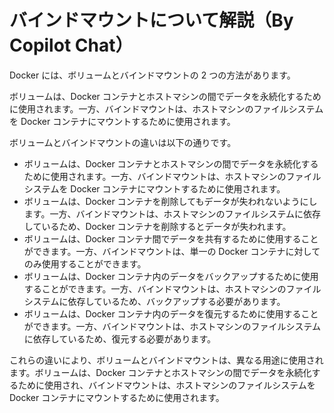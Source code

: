 # バインドマウントについて解説（By Copilot Chat）

Docker には、ボリュームとバインドマウントの 2 つの方法があります。

ボリュームは、Docker コンテナとホストマシンの間でデータを永続化するために使用されます。一方、バインドマウントは、ホストマシンのファイルシステムを Docker コンテナにマウントするために使用されます。

ボリュームとバインドマウントの違いは以下の通りです。

- ボリュームは、Docker コンテナとホストマシンの間でデータを永続化するために使用されます。一方、バインドマウントは、ホストマシンのファイルシステムを Docker コンテナにマウントするために使用されます。
- ボリュームは、Docker コンテナを削除してもデータが失われないようにします。一方、バインドマウントは、ホストマシンのファイルシステムに依存しているため、Docker コンテナを削除するとデータが失われます。
- ボリュームは、Docker コンテナ間でデータを共有するために使用することができます。一方、バインドマウントは、単一の Docker コンテナに対してのみ使用することができます。
- ボリュームは、Docker コンテナ内のデータをバックアップするために使用することができます。一方、バインドマウントは、ホストマシンのファイルシステムに依存しているため、バックアップする必要があります。
- ボリュームは、Docker コンテナ内のデータを復元するために使用することができます。一方、バインドマウントは、ホストマシンのファイルシステムに依存しているため、復元する必要があります。

これらの違いにより、ボリュームとバインドマウントは、異なる用途に使用されます。ボリュームは、Docker コンテナとホストマシンの間でデータを永続化するために使用され、バインドマウントは、ホストマシンのファイルシステムを Docker コンテナにマウントするために使用されます。
